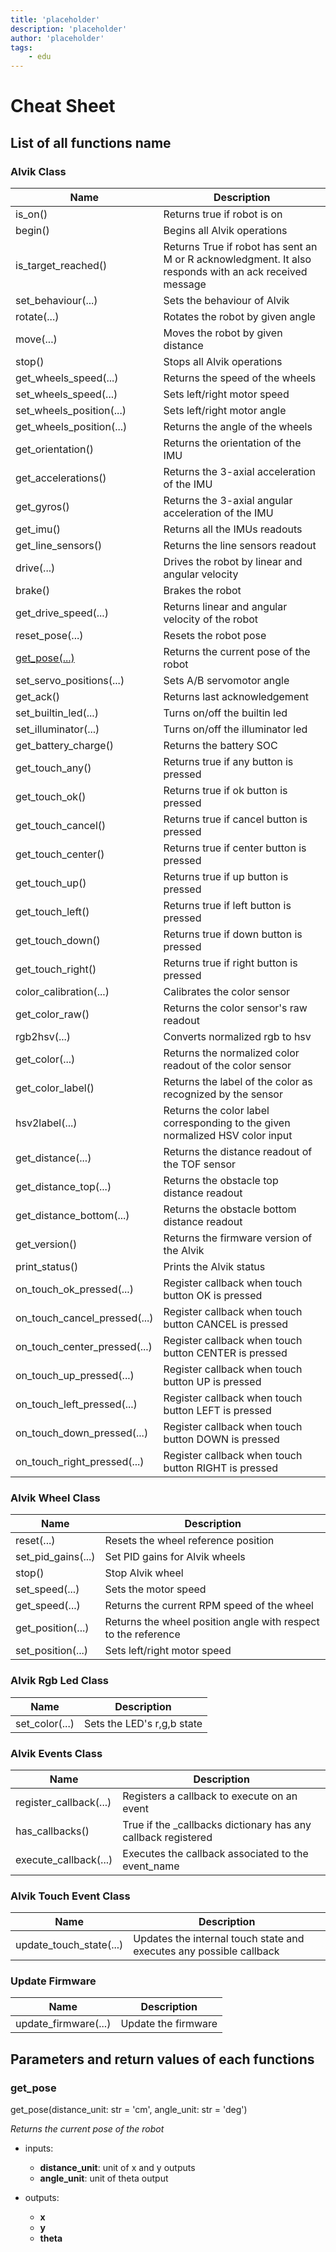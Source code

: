 ```yaml
---
title: 'placeholder'
description: 'placeholder'
author: 'placeholder'
tags:
	- edu
---
```


# Cheat Sheet

## List of all functions name

### Alvik Class

| **Name**                     | **Description**                                                                                          |
|------------------------------|----------------------------------------------------------------------------------------------------------|
| is_on()                      | Returns true if robot is on                                                                              |
| begin()                      | Begins all Alvik operations                                                                              |
| is_target_reached()          | Returns True if robot has sent an M or R acknowledgment. It also responds with an ack received message |
| set_behaviour(...)           | Sets the behaviour of Alvik                                                                              |
| rotate(...)                  | Rotates the robot by given angle                                                                         |
| move(...)                    | Moves the robot by given distance                                                                        |
| stop()                       | Stops all Alvik operations                                                                               |
| get_wheels_speed(...)        | Returns the speed of the wheels                                                                          |
| set_wheels_speed(...)        | Sets left/right motor speed                                                                              |
| set_wheels_position(...)     | Sets left/right motor angle                                                                              |
| get_wheels_position(...)     | Returns the angle of the wheels                                                                          |
| get_orientation()            | Returns the orientation of the IMU                                                                       |
| get_accelerations()          | Returns the 3-axial acceleration of the IMU                                                              |
| get_gyros()                  | Returns the 3-axial angular acceleration of the IMU                                                      |
| get_imu()                    | Returns all the IMUs readouts                                                                            |
| get_line_sensors()           | Returns the line sensors readout                                                                         |
| drive(...)                   | Drives the robot by linear and angular velocity                                                          |
| brake()                      | Brakes the robot                                                                                         |
| get_drive_speed(...)         | Returns linear and angular velocity of the robot                                                         |
| reset_pose(...)              | Resets the robot pose                                                                                    |
| [get_pose(...)](#get_pose)                | Returns the current pose of the robot                                                                    |
| set_servo_positions(...)     | Sets A/B servomotor angle                                                                                |
| get_ack()                    | Returns last acknowledgement                                                                             |
| set_builtin_led(...)         | Turns on/off the builtin led                                                                             |
| set_illuminator(...)         | Turns on/off the illuminator led                                                                         |
| get_battery_charge()         | Returns the battery SOC                                                                                  |
| get_touch_any()              | Returns true if any button is pressed                                                                    |
| get_touch_ok()               | Returns true if ok button is pressed                                                                     |
| get_touch_cancel()           | Returns true if cancel button is pressed                                                                 |
| get_touch_center()           | Returns true if center button is pressed                                                                 |
| get_touch_up()               | Returns true if up button is pressed                                                                     |
| get_touch_left()             | Returns true if left button is pressed                                                                   |
| get_touch_down()             | Returns true if down button is pressed                                                                   |
| get_touch_right()            | Returns true if right button is pressed                                                                  |
| color_calibration(...)       | Calibrates the color sensor                                                                              |
| get_color_raw()              | Returns the color sensor's raw readout                                                                   |
| rgb2hsv(...)                 | Converts normalized rgb to hsv                                                                           |
| get_color(...)               | Returns the normalized color readout of the color sensor                                                 |
| get_color_label()            | Returns the label of the color as recognized by the sensor                                               |
| hsv2label(...)               | Returns the color label corresponding to the given normalized HSV color input                          |
| get_distance(...)            | Returns the distance readout of the TOF sensor                                                           |
| get_distance_top(...)        | Returns the obstacle top distance readout                                                                |
| get_distance_bottom(...)     | Returns the obstacle bottom distance readout                                                             |
| get_version()                | Returns the firmware version of the Alvik                                                                |
| print_status()               | Prints the Alvik status                                                                                  |
| on_touch_ok_pressed(...)     | Register callback when touch button OK is pressed                                                        |
| on_touch_cancel_pressed(...) | Register callback when touch button CANCEL is pressed                                                    |
| on_touch_center_pressed(...) | Register callback when touch button CENTER is pressed                                                    |
| on_touch_up_pressed(...)     | Register callback when touch button UP is pressed                                                        |
| on_touch_left_pressed(...)   | Register callback when touch button LEFT is pressed                                                      |
| on_touch_down_pressed(...)   | Register callback when touch button DOWN is pressed                                                      |
| on_touch_right_pressed(...)  | Register callback when touch button RIGHT is pressed                                                     |

### Alvik Wheel Class

| **Name**           | **Description**                                                |
|--------------------|----------------------------------------------------------------|
| reset(...)         | Resets the wheel reference position                            |
| set_pid_gains(...) | Set PID gains for Alvik wheels                                 |
| stop()             | Stop Alvik wheel                                               |
| set_speed(...)     | Sets the motor speed                                           |
| get_speed(...)     | Returns the current RPM speed of the wheel                     |
| get_position(...)  | Returns the wheel position angle with respect to the reference |
| set_position(...)  | Sets left/right motor speed                                    |

### Alvik Rgb Led Class

| **Name**       | **Description**            |
|----------------|----------------------------|
| set_color(...) | Sets the LED's r,g,b state |

### Alvik Events Class

| **Name**               | **Description**                                               |
|------------------------|---------------------------------------------------------------|
| register_callback(...) | Registers a callback to execute on an event                   |
| has_callbacks()        | True if the _callbacks dictionary has any callback registered |
| execute_callback(...)  | Executes the callback associated to the event_name            |

### Alvik Touch Event Class

| **Name**                | **Description**                                                     |
|-------------------------|---------------------------------------------------------------------|
| update_touch_state(...) | Updates the internal touch state and executes any possible callback |

### Update Firmware

| **Name**             | **Description**     |
|----------------------|---------------------|
| update_firmware(...) | Update the firmware |


## Parameters and return values of each functions 

### get_pose

get_pose(distance_unit: str = 'cm', angle_unit: str = 'deg')           

_Returns the current pose of the robot_

 - inputs:
	- **distance_unit**: unit of x and y outputs
 	- **angle_unit**: unit of theta output

 - outputs:
	- **x**
	- **y**
	- **theta**
